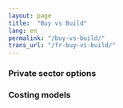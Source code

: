 ```yaml
---
layout: page
title:  "Buy vs Build"
lang: en
permalink: "/buy-vs-build/"
trans_url: "/fr-buy-vs-build/"
---
```


### Private sector options

### Costing models

